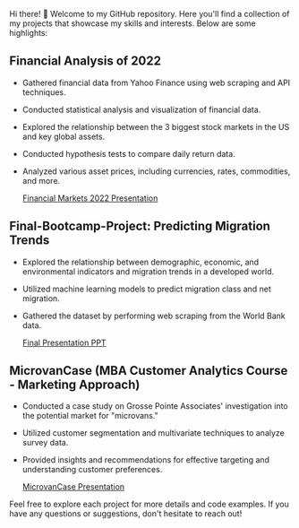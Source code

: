 Hi there! 👋 Welcome to my GitHub repository. Here you'll find a collection of my projects that showcase my skills and interests. Below are some highlights:

## Financial Analysis of 2022

- Gathered financial data from Yahoo Finance using web scraping and API techniques.
- Conducted statistical analysis and visualization of financial data.
- Explored the relationship between the 3 biggest stock markets in the US and key global assets.
- Conducted hypothesis tests to compare daily return data.
- Analyzed various asset prices, including currencies, rates, commodities, and more.

    [Financial Markets 2022 Presentation](https://public.tableau.com/app/profile/mat.as.grob/viz/MidProjectFinal_16729364906160/Story1?publish=yes)

## Final-Bootcamp-Project: Predicting Migration Trends

- Explored the relationship between demographic, economic, and environmental indicators and migration trends in a developed world.
- Utilized machine learning models to predict migration class and net migration.
- Gathered the dataset by performing web scraping from the World Bank data.

    [Final Presentation PPT](https://github.com/MatiasGrob/Final-Bootcamp-Project/raw/main/Final%20Presentation%20PPT.pptx)


## MicrovanCase (MBA Customer Analytics Course - Marketing Approach)

- Conducted a case study on Grosse Pointe Associates' investigation into the potential market for "microvans."
- Utilized customer segmentation and multivariate techniques to analyze survey data.
- Provided insights and recommendations for effective targeting and understanding customer preferences.

    [MicrovanCase Presentation](https://github.com/MatiasGrob/MicrovanCase/raw/main/CUSA%20Microvan%20Case.pptx)

Feel free to explore each project for more details and code examples. If you have any questions or suggestions, don't hesitate to reach out!
